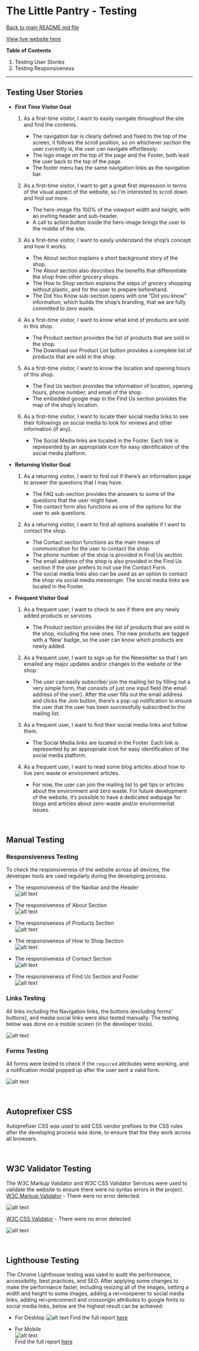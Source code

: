 # The Little Pantry - Testing  

[Back to main README.md file](https://github.com/dissyulina/the-little-pantry#the-little-pantry)  

[View live website here](https://dissyulina.github.io/the-little-pantry/)  

**Table of Contents** 
1. Testing User Stories
2. Testing Responsiveness

---

## **Testing User Stories**
 - **First Time Visitor Goal**
    1. As a first-time visitor, I want to easily navigate throughout the site and find the contents.
       - The navigation bar is clearly defined and fixed to the top of the screen, it follows the scroll position, so on whichever section the user currently is, the user can navigate effortlessly.  
       - The logo image on the top of the page and the Footer, both lead the user back to the top of the page.  
       - The footer menu has the same navigation links as the navigation bar.  

    2. As a first-time visitor, I want to get a great first impression in terms of the visual aspect of the website, so I'm interested to scroll down and find out more.
       - The hero-image fits 100% of the viewport width and height, with an inviting header and sub-header.  
       - A call to action button inside the hero-image brings the user to the middle of the site.  

    3. As a first-time visitor, I want to easily understand the shop’s concept and how it works. 
       - The About section explains a short background story of the shop.  
       - The About section also describes the benefits that differentiate the shop from other grocery shops.  
       - The How to Shop section explains the steps of grocery shopping without plastic, and for the user to prepare beforehand.  
       - The Did You Know sub-section opens with one “Did you know” information, which builds the shop’s branding, that we are fully committed to zero waste.  

    4. As a first-time visitor, I want to know what kind of products are sold in this shop. 
       - The Product section provides the list of products that are sold in the shop.  
       - The Download our Product List button provides a complete list of products that are sold in the shop.  

    5. As a first-time visitor, I want to know the location and opening hours of this shop.
       - The Find Us section provides the information of location, opening hours, phone number, and email of the shop.  
       - The embedded google map in the Find Us section provides the map of the shop’s location.  

    6. As a first-time visitor, I want to locate their social media links to see their followings on social media to look for reviews and other information (if any).  
       - The Social Media links are located in the Footer. Each link is represented by an appropriate icon for easy identification of the social media platform.  


 - **Returning Visitor Goal**  
    1. As a returning visitor, I want to find out if there’s an information page to answer the questions that I may have.  
       - The FAQ sub-section provides the answers to some of the questions that the user might have.  
       - The contact form also functions as one of the options for the user to ask questions.  

    2. As a returning visitor, I want to find all options available if I want to contact the shop.  
       - The Contact section functions as the main means of communication for the user to contact the shop.  
       - The phone number of the shop is provided in Find Us section.  
       - The email address of the shop is also provided in the Find Us section if the user prefers to not use the Contact Form.  
       - The social media links also can be used as an option to contact the shop via social media messenger. The social media links are located in the Footer.  

 - **Frequent Visitor Goal**  
    1. As a frequent user, I want to check to see if there are any newly added products or services.
       - The Product section provides the list of products that are sold in the shop, including the new ones. The new products are tagged with a ‘New’ badge, so the user can know which products are newly added.  

    2. As a frequent user, I want to sign up for the Newsletter so that I am emailed any major updates and/or changes to the website or the shop.
       - The user can easily subscribe/ join the mailing list by filling out a very simple form, that consists of just one input field (the email address of the user). After the user fills out the email address and clicks the Join button, there’s a pop-up notification to ensure the user that the user has been successfully subscribed to the mailing list.  

    3. As a frequent user, I want to find their social media links and follow them.  
       - The Social Media links are located in the Footer. Each link is represented by an appropriate icon for easy identification of the social media platform.  

    4. As a frequent user, I want to read some blog articles about how to live zero waste or environment articles.
       - For now, the user can join the mailing list to get tips or articles about the environment and zero waste. For future development of the website, it’s possible to have a dedicated webpage for blogs and articles about zero-waste and/or environmental issues.

<br/>

## **Manual Testing**
### **Responsiveness Testing**  
To check the responsiveness of the website across all devices, the developer tools are used regularly during the developing process.    
   * The responsiveness of the Navbar and the Header  
   ![alt text](assets/testing/responsive-navbar-header.gif "The responsiveness of Navbar and Header")

   * The responsiveness of About Section  
   ![alt text](assets/testing/responsive-about.gif "The responsiveness of About Section")

   * The responsiveness of Products Section  
   ![alt text](assets/testing/responsive-products.gif "The responsiveness of Products Section")  

   * The responsiveness of How to Shop Section  
   ![alt text](assets/testing/responsive-howtoshop.gif "The responsiveness of How to Shop Section")  

   * The responsiveness of Contact Section  
   ![alt text](assets/testing/responsive-contact.gif "The responsiveness of Contact Section")  

   * The responsiveness of Find Us Section and  Footer  
   ![alt text](assets/testing/responsive-findus-footer.gif "The responsiveness of Find Us Section and Footer")  


### **Links Testing**
All links including the Navigation links, the buttons (excluding forms' buttons), and media social links were also tested manually. The testing below was done on a mobile screen (in the developer tools).  

   ![alt text](assets/testing/testing-links-mobile.gif "Testing the links") 


### **Forms Testing**
All forms were tested to check if the ```required``` attributes were working, and a notification modal popped up after the user sent a valid form.  

   ![alt text](assets/testing/testing-forms.gif "Testing the forms") 

<br/>  

## **Autoprefixer CSS**
Autoprefixer CSS was used to add CSS vendor prefixes to the CSS rules after the developing process was done, to ensure that the they work across all browsers.  

<br/>  

## **W3C Validator Testing**  
The W3C Markup Validator and W3C CSS Validator Services were used to validate the website to ensure there were no syntax errors in the project.  
[W3C Markup Validator](https://validator.w3.org) - There were no error detected.  

![alt text](assets/testing/html-validation.jpg "HTML Validation, no error detected") 

[W3C CSS Validator](https://jigsaw.w3.org/css-validator/) - There were no error detected.  

![alt text](assets/testing/css-validation.jpg "CSS Validation, no error detected")   


<br/>  

## **Lighthouse Testing**
The Chrome Lighthouse testing was used to audit the performance, accessibility, best practices, and SEO. After applying some changes to make the performance faster, including resizing all of the images, setting a width and height to some images, adding a rel=noopener to social media links, adding rel=preconnect and crossorigin attributes to google fonts to social media links, below are the highest result can be achieved:  
- For Desktop
![alt text](assets/testing/lighthouse-desktop.jpg "Lighthouse testing for desktop") 
Find the full report [here](assets/testing/lighthouse-report-desktop.pdf)  

- For Mobile  
![alt text](assets/testing/lighthouse-mobile.jpg "Lighthouse testing for mobile")  
Find the full report [here](assets/testing/lighthouse-report-mobile.pdf)




